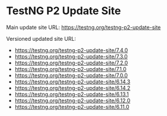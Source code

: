 TestNG P2 Update Site
====

Main update site URL: https://testng.org/testng-p2-update-site

Versioned updated site URL:
* https://testng.org/testng-p2-update-site/7.4.0
* https://testng.org/testng-p2-update-site/7.3.0
* https://testng.org/testng-p2-update-site/7.2.0
* https://testng.org/testng-p2-update-site/7.1.0
* https://testng.org/testng-p2-update-site/7.0.0
* https://testng.org/testng-p2-update-site/6.14.3
* https://testng.org/testng-p2-update-site/6.14.2
* https://testng.org/testng-p2-update-site/6.13.1
* https://testng.org/testng-p2-update-site/6.12.0
* https://testng.org/testng-p2-update-site/6.11.0
